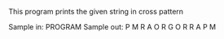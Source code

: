 
This program prints the given string in cross pattern


   Sample in: PROGRAM
   Sample out:  P     M
                  R   A
                   O R
                    G
                   O R
                  R   A
                P      M
